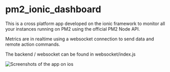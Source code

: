 # pm2_ionic_dashboard
This is a cross platform app developed on the ionic framework to monitor all your instances running on PM2 using the official PM2 Node API.

Metrics are in realtime using a websocket connection to send data and remote action commands.

The backend / websocket can be found in websocket/index.js

![Screenshots of the app on ios](https://repository-images.githubusercontent.com/464258016/c06170ee-428a-49b8-971c-b115e5558367)

